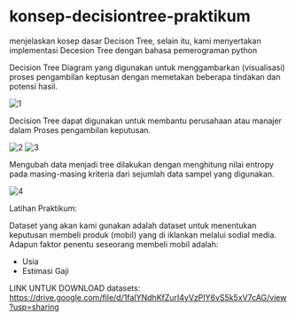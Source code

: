 # konsep-decisiontree-praktikum
menjelaskan kosep dasar Decison Tree, selain itu, kami menyertakan implementasi Decesion Tree dengan bahasa pemerograman python

Decision Tree
Diagram yang digunakan untuk menggambarkan (visualisasi) proses pengambilan keptusan dengan memetakan beberapa tindakan dan potensi hasil.

![1](https://user-images.githubusercontent.com/32710249/171825461-e179071b-7338-4f3e-b909-87409f95cec4.png)

Decision Tree dapat digunakan untuk membantu perusahaan atau manajer dalam Proses pengambilan keputusan.

![2](https://user-images.githubusercontent.com/32710249/171825757-13d9dc61-fedf-44dc-95c8-36ac3275ddbe.png)
![3](https://user-images.githubusercontent.com/32710249/171825951-558abdda-2647-4b4a-bbdf-e4958d34a10d.png)

Mengubah data menjadi tree dilakukan dengan menghitung nilai entropy pada masing-masing kriteria dari sejumlah data sampel yang digunakan.

![4](https://user-images.githubusercontent.com/32710249/171826436-63687606-0667-4ece-923d-6441c04a5598.png)

Latihan Praktikum:

Dataset yang akan kami gunakan adalah dataset untuk menentukan keputusan membeli produk (mobil) yang di iklankan melalui sodial media. Adapun faktor penentu seseorang membeli mobil adalah:
- Usia
- Estimasi Gaji

LINK UNTUK DOWNLOAD datasets: https://drive.google.com/file/d/1faIYNdhKfZurI4yVzPIY6vS5k5xV7cAG/view?usp=sharing

